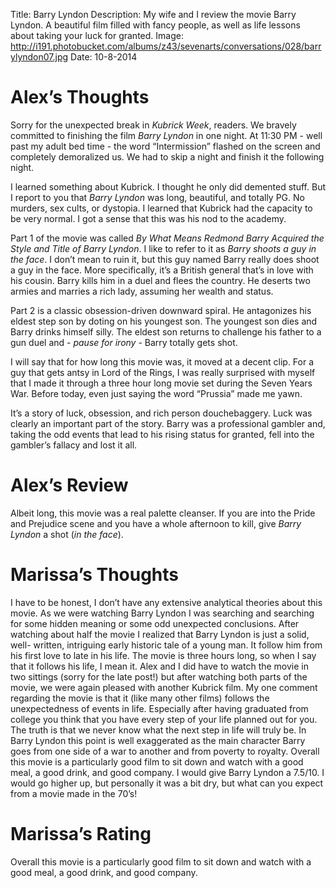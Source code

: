 Title: Barry Lyndon
Description: My wife and I review the movie Barry Lyndon.  A beautiful film filled with fancy people, as well as life lessons about taking your luck for granted.
Image: http://i191.photobucket.com/albums/z43/sevenarts/conversations/028/barrylyndon07.jpg 
Date: 10-8-2014 

# Alex’s Thoughts

Sorry for the unexpected break in *Kubrick Week*, readers.  We bravely committed to finishing the film *Barry Lyndon* in one night.  At 11:30 PM - well past my adult bed time - the word “Intermission” flashed on the screen and completely demoralized us.  We had to skip a night and finish it the following night.

I learned something about Kubrick.  I thought he only did demented stuff.  But I report to you that *Barry Lyndon* was long, beautiful, and totally PG.  No murders, sex cults, or dystopia.  I learned that Kubrick had the capacity to be very normal.  I got a sense that this was his nod to the academy.

Part 1 of the movie was called *By What Means Redmond Barry Acquired the Style and Title of Barry Lyndon*.  I like to refer to it as *Barry shoots a guy in the face*.  I don’t mean to ruin it, but this guy named Barry really does shoot a guy in the face.  More specifically, it’s a British general that’s in love with his cousin.  Barry kills him in a duel and flees the country.  He deserts two armies and marries a rich lady, assuming her wealth and status.

Part 2 is a classic obsession-driven downward spiral.  He antagonizes his eldest step son by doting on his youngest son.  The youngest son dies and Barry drinks himself silly.  The eldest son returns to challenge his father to a gun duel and - *pause for irony* - Barry totally gets shot.

I will say that for how long this movie was, it moved at a decent clip.  For a guy that gets antsy in Lord of the Rings, I was really surprised with myself that I made it through a three hour long movie set during the Seven Years War.  Before today, even just saying the word “Prussia” made me yawn.

It’s a story of luck, obsession, and rich person douchebaggery.  Luck was clearly an important part of the story.  Barry was a professional gambler and, taking the odd events that lead to his rising status for granted, fell into the gambler’s fallacy and lost it all.

# Alex’s Review

Albeit long, this movie was a real palette cleanser.  If you are into the Pride and Prejudice scene and you have a whole afternoon to kill, give *Barry Lyndon* a shot (*in the face*).

<i class="fa fa-star"></i>
<i class="fa fa-star"></i>
<i class="fa fa-star"></i>
<i class="fa fa-star"></i>
<i class="fa fa-star"></i>
<i class="fa fa-star"></i>
<i class="fa fa-star"></i>
<i class="fa fa-star-o"></i>
<i class="fa fa-star-o"></i>
<i class="fa fa-star-o"></i>

# Marissa’s Thoughts

I have to be honest, I don’t have any extensive analytical theories about this movie. As we were watching Barry Lyndon I was searching and searching for some hidden meaning or some odd unexpected conclusions. After watching about half the movie I realized that Barry Lyndon is just a solid, well- written, intriguing early historic tale of a young man. It follow him from his first love to late in his life. The movie is three hours long, so when I say that it follows his life, I mean it. Alex and I did have to watch the movie in two sittings (sorry for the late post!) but after watching both parts of the movie, we were again pleased with another Kubrick film. 
My one comment regarding the movie is that it (like many other films) follows the unexpectedness of events in life. Especially after having graduated from college you think that you have every step of your life planned out for you. The truth is that we never know what the next step in life will truly be. In Barry Lyndon this point is well exaggerated as the main character Barry goes from one side of a war to another and from poverty to royalty. Overall this movie is a particularly good film to sit down and watch with a good meal, a good drink, and good company. I would give Barry Lyndon a 7.5/10. I would go higher up, but personally it was a bit dry, but what can you expect from a movie made in the 70’s! 

# Marissa’s Rating

Overall this movie is a particularly good film to sit down and watch with a good meal, a good drink, and good company.

<i class="fa fa-star"></i>
<i class="fa fa-star"></i>
<i class="fa fa-star"></i>
<i class="fa fa-star"></i>
<i class="fa fa-star"></i>
<i class="fa fa-star"></i>
<i class="fa fa-star"></i>
<i class="fa fa-star-half-o"></i>
<i class="fa fa-star-o"></i>
<i class="fa fa-star-o"></i>